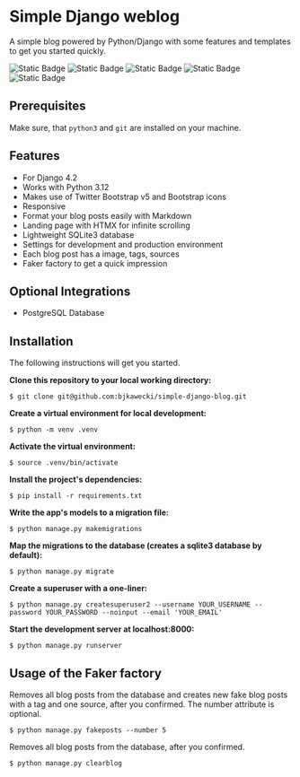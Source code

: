 # Simple Django weblog

A simple blog powered by Python/Django with some features and templates to get you started quickly.

![Static Badge](https://img.shields.io/badge/PYTHON-%#3776AB?style=flat&logo=python)
![Static Badge](https://img.shields.io/badge/DJANGO-%#092E20?style=flat&logo=django)
![Static Badge](https://img.shields.io/badge/BOOTSTRAP-%#7952B3?style=flat&logo=bootstrap)
![Static Badge](https://img.shields.io/badge/HTMX-%#3366CC?style=flat&logo=htmx)
![Static Badge](https://img.shields.io/badge/MARKDOWN-%#000000?style=flat&logo=markdown)


## Prerequisites

Make sure, that `python3` and `git` are installed on your machine.

## Features

- For Django 4.2
- Works with Python 3.12
- Makes use of Twitter Bootstrap v5 and Bootstrap icons
- Responsive
- Format your blog posts easily with Markdown
- Landing page with HTMX for infinite scrolling 
- Lightweight SQLite3 database
- Settings for development and production environment
- Each blog post has a image, tags, sources
- Faker factory to get a quick impression


## Optional Integrations

- PostgreSQL Database

## Installation

The following instructions will get you started.

**Clone this repository to your local working directory:**
```
$ git clone git@github.com:bjkawecki/simple-django-blog.git
```
**Create a virtual environment for local development:**
```
$ python -m venv .venv
```
**Activate the virtual environment:**
```
$ source .venv/bin/activate
```
**Install the project's dependencies:**
```
$ pip install -r requirements.txt
```
**Write the app's models to a migration file:**
```
$ python manage.py makemigrations
```
**Map the migrations to the database (creates a sqlite3 database by default):**
```
$ python manage.py migrate
```
**Create a superuser with a one-liner:**
```
$ python manage.py createsuperuser2 --username YOUR_USERNAME --password YOUR_PASSWORD --noinput --email 'YOUR_EMAIL'
```
**Start the development server at localhost:8000:**
```
$ python manage.py runserver
```


## Usage of the Faker factory

Removes all blog posts from the database and creates new fake blog posts with a tag and one source, after you confirmed. The number attribute is optional.
```
$ python manage.py fakeposts --number 5
```

Removes all blog posts from the database, after you confirmed.
```
$ python manage.py clearblog
```